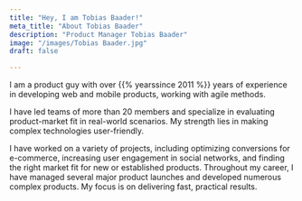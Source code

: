 ```yaml
---
title: "Hey, I am Tobias Baader!"
meta_title: "About Tobias Baader"
description: "Product Manager Tobias Baader"
image: "/images/Tobias Baader.jpg"
draft: false

---
```


I am a product guy with over {{% yearssince 2011 %}} years of experience in developing web and mobile products, working with agile methods.

I have led teams of more than 20 members and specialize in evaluating product-market fit in real-world scenarios. My strength lies in making complex technologies user-friendly.

I have worked on a variety of projects, including optimizing conversions for e-commerce, increasing user engagement in social networks, and finding the right market fit for new or established products. Throughout my career, I have managed several major product launches and developed numerous complex products. My focus is on delivering fast, practical results.